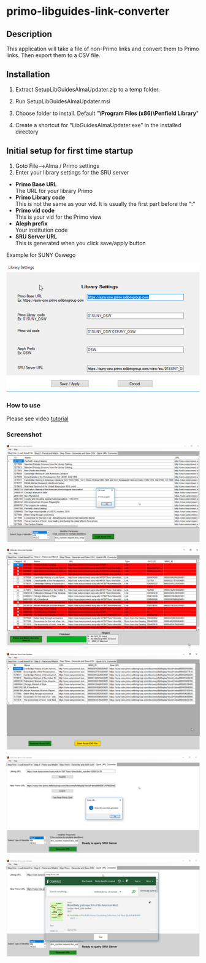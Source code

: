 # primo-libguides-link-converter
## Description
This application will take a file of non-Primo links and convert them to Primo links. Then export them to a CSV file.

## Installation

1. Extract SetupLibGuidesAlmaUpdater.zip to a temp folder.

2. Run SetupLibGuidesAlmaUpdater.msi

3. Choose folder to install. Default "<b>\Program Files (x86)\Penfield Library</b>"

4. Create a shortcut for "LibGuidesAlmaUpdater.exe" in the installed directory

## Initial setup for first time startup

1. Goto File-->Alma / Primo settings
2. Enter your library settings for the SRU server
<UL>
<li><b>Primo Base URL</b>
</br>The URL for your library Primo</li>
<li><b>Primo Library code</b>
</br>This is not the same as your vid. It is usually the first part before the ":"</li>
<li><b>Primo vid code </b>
</br>This is your vid for the Primo view</li>
<li><b>Aleph prefix</b></br>
Your institution code</li>
<li><b>SRU Server URL</b>
</br>This is generated when you click save/apply button</li>
</ul>
Example for SUNY Oswego

![Settings](https://github.com/PenfieldLibrary/primo-libguides-link-converter/raw/master/.docs/settings.jpg)

### How to use
Please see video <a href="">tutorial</a>
### Screenshot
![step 1](https://github.com/PenfieldLibrary/primo-libguides-link-converter/raw/master/.docs/step1.jpg)

![step 2](https://github.com/PenfieldLibrary/primo-libguides-link-converter/raw/master/.docs/step2.jpg)

![step3](https://github.com/PenfieldLibrary/primo-libguides-link-converter/raw/master/.docs/step3.jpg)

![Quick Convert](https://github.com/PenfieldLibrary/primo-libguides-link-converter/raw/master/.docs/quickconvert.jpg)

![Quick Convert Verify](https://github.com/PenfieldLibrary/primo-libguides-link-converter/raw/master/.docs/quickconvert2.jpg)

